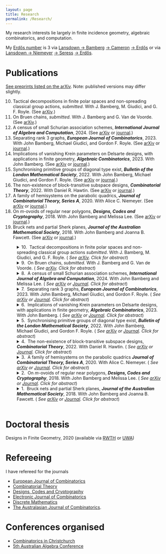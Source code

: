 ```yaml
---
layout: page
title: Research
permalink: /Research/
---
```


My research interests lie largely in finite incidence geometry, algebraic combinatorics, and computation.

My [Erdo&#779;s number](https://en.wikipedia.org/wiki/Erd%C5%91s_number) is 3 via [Lansdown &#8594; Bamberg](https://mathscinet.ams.org/mathscinet-getitem?mr=3779039) [&#8594; Cameron](https://mathscinet.ams.org/mathscinet-getitem?mr=3763899) [&#8594; Erdo&#779;s](https://mathscinet.ams.org/mathscinet-getitem?mr=1106651) or via [Lansdown &#8594; Niemeyer](https://mathscinet.ams.org/mathscinet-getitem?mr=4110234) [&#8594; Seress](https://mathscinet.ams.org/mathscinet-getitem?mr=1953539) [&#8594; Erdo&#779;s](https://mathscinet.ams.org/mathscinet-getitem?mr=837951). 

# Publications
[See preprints listed on the arXiv](https://arxiv.org/a/0000-0002-8087-1329.html). Note: published versions may differ slightly.

10. Tactical decompositions in finite polar spaces and non-spreading classical group actions, *submitted*. With J. Bamberg, M. Giudici, and G. F. Royle. (See [arXiv](https://arxiv.org/pdf/2403.17576.pdf).)
9. On Bruen chains, *submitted*. With J. Bamberg and G. Van de Voorde. (See  [arXiv](https://arxiv.org/pdf/2305.01349.pdf).)
8. A census of small Schurian association schemes, ***International Journal of Algebra and Computation***, 2024. (See [arXiv](https://arxiv.org/pdf/2206.08663.pdf) or [journal](https://doi.org/10.1142/S0218196723500674).)
7. Separating rank 3 graphs, ***European Journal of Combinatorics***, 2023. With John Bamberg, Michael Giudici, and Gordon F. Royle. (See [arXiv](https://arxiv.org/pdf/2211.02326) or [journal](https://doi.org/10.1016/j.ejc.2023.103732).)
6.  Implications of vanishing Krein parameters on Delsarte designs, with applications in finite geometry, ***Algebraic Combinatorics***, 2023.
With John Bamberg. (See [arXiv](https://arxiv.org/pdf/2107.05207.pdf) or [journal](https://doi.org/10.5802/alco.246).)
5. Synchronising primitive groups of diagonal type exist,
***Bulletin of the London Mathematical Society***, 2022.
With John Bamberg, Michael Giudici, and Gordon F. Royle. (See [arXiv](https://arxiv.org/pdf/2104.13355.pdf) or [journal](https://doi.org/10.1112/blms.12619).)
4. The non-existence of block-transitive subspace designs,
***Combinatorial Theory***, 2022.
With Daniel R. Hawtin. (See [arXiv](https://arxiv.org/pdf/2102.05142.pdf) or [journal](https://doi.org/10.5070/C62156883).)
3. A family of hemisystems on the parabolic quadrics,
***Journal of Combinatorial Theory, Series A***, 2020.
With Alice C. Niemeyer. (See [arXiv](https://arxiv.org/pdf/1908.08886.pdf) or [journal](https://doi.org/10.1016/j.jcta.2020.105280).) 
2. On *m*-ovoids of regular near polygons,
***Designs, Codes and Cryptography***,  2018.
With John Bamberg and Melissa Lee. (See [arXiv](https://arxiv.org/pdf/1612.07187) or [journal](http://dx.doi.org/10.1007/s10623-017-0373-1).) 
1. Bruck nets and partial Sherk planes,
***Journal of the Australian Mathematical Society***, 2018.
With John Bamberg and Joanna B. Fawcett. (See [arXiv](https://arxiv.org/pdf/1601.07231) or [journal](http://dx.doi.org/10.1017/S144678871700009X).)


<!-- Next publication-->

<details>
<summary>
10.&nbsp;
Tactical decompositions in finite polar spaces and non-spreading classical group actions
<i>submitted</i>.
With J. Bamberg, M. Giudici, and G. F. Royle.
(<i> See <a href="https://arxiv.org/pdf/2403.17576.pdf">arXiv</a>. Click for abstract</i>)
</summary>
<br>
<p style="margin-left:2em;">
<b>Abstract:</b> TODO
</p>
<br>
</details>

<!-- Next publication-->

<details>
<summary>
9.&nbsp;
On Bruen chains,
<i>submitted</i>.
With J. Bamberg and G. Van de Voorde.
(<i> See <a href="https://arxiv.org/pdf/2305.01349.pdf">arXiv</a>. Click for abstract</i>)
</summary>
<br>
<p style="margin-left:2em;">
<b>Abstract:</b> TODO
</p>
<br>
</details>


<!-- Next publication-->

<details>
<summary>
8.&nbsp;
A census of small Schurian association schemes,
<b><i>International Journal of Algebra and Computation</i></b>, 2024.
With John Bamberg and Melissa Lee.
(<i> See <a href="https://arxiv.org/pdf/2206.08663.pdf">arXiv</a> or <a href="https://doi.org/10.1142/S0218196723500674">Journal</a>. Click for abstract</i>)
</summary>
<br>
<p style="margin-left:2em;">
<b>Abstract:</b> TODO
</p>
<br>
</details>


<!-- Next publication-->

<details>
<summary>
7.&nbsp;
Separating rank 3 graphs,
<b><i>European Journal of Combinatorics</i></b>, 2023.
With John Bamberg, Michael Giudici, and Gordon F. Royle.
(<i> See <a href="https://arxiv.org/pdf/2211.02326">arXiv</a> or <a href="https://doi.org/10.1016/j.ejc.2023.103732">Journal</a>. Click for abstract</i>)
</summary>
<br>
<p style="margin-left:2em;">
<b>Abstract:</b> TODO
</p>
<br>
</details>


<!-- Next publication-->

<details>
<summary>
6.&nbsp;
Implications of vanishing Krein parameters on Delsarte designs, with applications in finite geometry,
<b><i>Algebraic Combinatorics</i></b>, 2023.
With John Bamberg.
(<i> See <a href="https://arxiv.org/pdf/2107.05207.pdf">arXiv</a> or <a href="https://doi.org/10.5802/alco.246">Journal</a>. Click for abstract</i>)
</summary>
<br>
<p style="margin-left:2em;">
<b>Abstract:</b> TODO
</p>
<br>
</details>


<!-- Next publication-->

<details>
<summary>
5.&nbsp;
Synchronising primitive groups of diagonal type exist,
<b><i>Bulletin of the London Mathematical Society</i></b>, 2022.
With John Bamberg, Michael Giudici, and Gordon F. Royle.
(<i> See <a href="https://arxiv.org/pdf/2104.13355.pdf">arXiv</a> or <a href="https://doi.org/10.1112/blms.12619">Journal</a>. Click for abstract</i>)
</summary>
<br>
<p style="margin-left:2em;">
<b>Abstract:</b> TODO
</p>
<br>
</details>


<!-- Next publication-->

<details>
<summary>
4.&nbsp;
The non-existence of block-transitive subspace designs,
<b><i>Combinatorial Theory</i></b>, 2022.
With Daniel R. Hawtin.
(<i> See <a href="https://arxiv.org/pdf/2102.05142.pdf">arXiv</a> or <a href="https://doi.org/10.5070/C62156883">Journal</a>. Click for abstract</i>)
</summary>
<br>
<p style="margin-left:2em;">
<b>Abstract:</b> TODO
</p>
<br>
</details>


<!-- Next publication-->

<details>
<summary>
3.&nbsp;
A family of hemisystems on the parabolic quadrics
<b><i>Journal of Combinatorial Theory, Series A</i></b>, 2020.
With Alice C. Niemeyer.
(<i> See <a href="https://arxiv.org/pdf/1908.08886.pdf">arXiv</a> or <a href="https://doi.org/10.1016/j.jcta.2020.105280">Journal</a>. Click for abstract</i>)
</summary>
<br>
<p style="margin-left:2em;">
<b>Abstract:</b> TODO
</p>
<br>
</details>

<!-- Next publication-->

<details>
<summary>
2.&nbsp;
On <i>m</i>-ovoids of regular near polygons,
<b><i>Designs, Codes and Cryptography</i></b>, 2018.
With John Bamberg and Melissa Lee.
(<i> See <a href="https://arxiv.org/pdf/1612.07187">arXiv</a> or <a href="http://dx.doi.org/10.1007/s10623-017-0373-1">Journal</a>. Click for abstract</i>)
</summary>
<br>
<p style="margin-left:2em;">
<b>Abstract:</b> TODO
</p>
<br>
</details>

<!-- Next publication-->

<style>
details {
  margin-left: 2em;
}

summary {
  margin-left: -2em;
  style=“text-indent: -36px;
  padding-left: 36px;
}
</style>

<details>
<summary>
1.&nbsp;
Bruck nets and partial Sherk planes,
<b><i>Journal of the Australian Mathematical Society</i></b>, 2018.
With John Bamberg and Joanna B. Fawcett.
(<i> See <a href="https://arxiv.org/pdf/1601.07231">arXiv</a> or <a href="http://dx.doi.org/10.1017/S144678871700009X">Journal</a>. Click for abstract</i>)
</summary>
<br>
<p style="margin-left:2em;">
<b>Abstract:</b> In Bachmann [Aufbau der Geometrie aus dem Spiegelungsbegriff, Die Grundlehren der mathematischen Wissenschaften, Bd. XCVI (Springer, Berlin–Göttingen–Heidelberg, 1959)], it was shown that a finite metric plane is a Desarguesian affine plane of odd order equipped with a perpendicularity relation on lines and that the converse is also true. Sherk [‘Finite incidence structures with orthogonality’, Canad. J. Math.19 (1967), 1078–1083] generalised this result to characterise the finite affine planes of odd order by removing the ‘three reflections axioms’ from a metric plane. We show that one can obtain a larger class of natural finite geometries, the so-called Bruck nets of even degree, by weakening Sherk’s axioms to allow noncollinear points.
</p>
<br>
</details>
<br>


# Doctoral thesis
Designs in Finite Geometry, 2020 (available via [RWTH](http://dx.doi.org/10.18154/RWTH-2020-12247) or [UWA](https://doi.org/10.26182/krb6-kk43))

# Refereeing
I have refereed for the journals
- [European Journal of Combinatorics](https://www.journals.elsevier.com/european-journal-of-combinatorics)
- [Combinatorial Theory](https://escholarship.org/uc/combinatorial_theory)
- [Designs, Codes and Cryptography](https://www.springer.com/journal/10623)
- [Electronic Journal of Combinatorics](https://www.combinatorics.org/)
- [Discrete Mathematics](https://www.journals.elsevier.com/discrete-mathematics)
- [The Australasian Journal of Combinatorics](https://ajc.maths.uq.edu.au/).


# Conferences organised
- [Combinatorics in Christchurch](https://combinatoricsinchristchurch.github.io/)
- [5th Australian Algebra Conference](https://aac05.github.io/)

